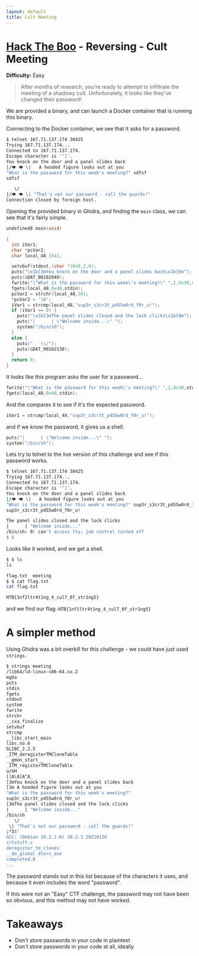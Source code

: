 ```yaml
---
layout: default
title: Cult Meeting
---
```


# [Hack The Boo](index.md) - Reversing - Cult Meeting

**Difficulty:** Easy
> After months of research, you're ready to attempt to infiltrate the meeting of a shadowy cult. Unfortunately, it looks like they've changed their password!

We are provided a binary, and can launch a Docker container that is running this binary.

Connecting to the Docker container, we see that it asks for a password.

```sh
$ telnet 167.71.137.174 30425
Trying 167.71.137.174...
Connected to 167.71.137.174.
Escape character is '^]'.
You knock on the door and a panel slides back
|/👁️ 👁️ \|   A hooded figure looks out at you
"What is the password for this week's meeting?" sdfsf
sdfsf

   \/
|/👁️ 👁️ \| "That's not our password - call the guards!"
Connection closed by foreign host.
```

Opening the provided binary in Ghidra, and finding the `main` class, we can see that it's fairly simple.

```c
undefined8 main(void)

{
  int iVar1;
  char *pcVar2;
  char local_48 [64];

  setvbuf(stdout,(char *)0x0,2,0);
  puts("\x1b[3mYou knock on the door and a panel slides back\x1b[0m");
  puts(&DAT_00102040);
  fwrite("\"What is the password for this week\'s meeting?\" ",1,0x30,stdout);
  fgets(local_48,0x40,stdin);
  pcVar2 = strchr(local_48,10);
  *pcVar2 = '\0';
  iVar1 = strcmp(local_48,"sup3r_s3cr3t_p455w0rd_f0r_u!");
  if (iVar1 == 0) {
    puts("\x1b[3mThe panel slides closed and the lock clicks\x1b[0m");
    puts("|      | \"Welcome inside...\" ");
    system("/bin/sh");
  }
  else {
    puts("   \\/");
    puts(&DAT_00102130);
  }
  return 0;
}

```
It looks like this program asks the user for a password...

```c
fwrite("\"What is the password for this week\'s meeting?\" ",1,0x30,stdout);
fgets(local_48,0x40,stdin);
```

And the compares it to see if it's the expected password.

```c
iVar1 = strcmp(local_48,"sup3r_s3cr3t_p455w0rd_f0r_u!");
```

and if we know the password, it gives us a shell:
```c
puts("|      | \"Welcome inside...\" ");
system("/bin/sh");
```

Lets try to telnet to the live version of this challenge and see if this password works.

```sh
$ telnet 167.71.137.174 30425
Trying 167.71.137.174...
Connected to 167.71.137.174.
Escape character is '^]'.
You knock on the door and a panel slides back
|/👁️ 👁️ \|   A hooded figure looks out at you
"What is the password for this week's meeting?" sup3r_s3cr3t_p455w0rd_f0r_u!
sup3r_s3cr3t_p455w0rd_f0r_u!

The panel slides closed and the lock clicks
|      | "Welcome inside..."
/bin/sh: 0: can't access tty; job control turned off
$ $
```
Looks like it worked, and we get a shell.

```bash
$ $ ls
ls

flag.txt  meeting
$ $ cat flag.txt
cat flag.txt

HTB{1nf1ltr4t1ng_4_cul7_0f_str1ng5}
```
and we find our flag: `HTB{1nf1ltr4t1ng_4_cul7_0f_str1ng5}`

# A simpler method
Using Ghidra was a bit overkill for this challenge - we could have just used `strings`.

```sh
$ strings meeting
/lib64/ld-linux-x86-64.so.2
mgUa
puts
stdin
fgets
stdout
system
fwrite
strchr
__cxa_finalize
setvbuf
strcmp
__libc_start_main
libc.so.6
GLIBC_2.2.5
_ITM_deregisterTMCloneTable
__gmon_start__
_ITM_registerTMCloneTable
u/UH
[]A\A]A^A_
[3mYou knock on the door and a panel slides back
[3m A hooded figure looks out at you
"What is the password for this week's meeting?"
sup3r_s3cr3t_p455w0rd_f0r_u!
[3mThe panel slides closed and the lock clicks
|      | "Welcome inside..."
/bin/sh
   \/
 \| "That's not our password - call the guards!"
;*3$"
GCC: (Debian 10.2.1-6) 10.2.1 20210110
crtstuff.c
deregister_tm_clones
__do_global_dtors_aux
completed.0
...
```
The password stands out in this list because of the characters it uses, and because it even includes the word "password".

If this were not an "Easy" CTF challenge, the password may not have been so obvious, and this method may not have worked.

# Takeaways
- Don't store passwords in your code in plaintext
- Don't store passwords in your code at all, ideally